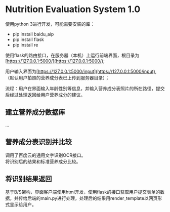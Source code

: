 Nutrition Evaluation System 1.0
=====     
使用python 3进行开发，可能需要安装的库：

- pip install baidu_aip
- pip install flask
- pip install re

使用flask的路由接口，在服务器（本机）上运行前端界面，根目录为[https://127.0.0.1:5000/](https://127.0.0.1:5000/);

用户输入界面为[https://127.0.0.1:5000/input](https://127.0.0.1:5000/input), （默认用户拍照的营养成分表已上传到服务器目录）；

流程：用户在界面输入年龄性别等信息，并输入营养成分表照片的所在路径，提交后经过处理返回给用户营养成分的建议。

建立营养成分数据库
-----
...

营养成分表识别并比较
----
调用了百度云的通用文字识别OCR接口。      
将识别后的结果和标准营养成分比较。

将识别结果返回
----
基于B/S架构，界面客户端使用html开发，使用flask的接口获取用户提交表单的数据，并传给后端的main.py进行处理，处理后的结果用render_template以网页形式显示给用户。
